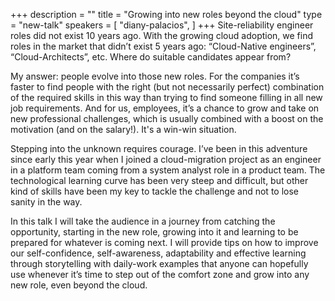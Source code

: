 +++
description = ""
title = "Growing into new roles beyond the cloud"
type = "new-talk"
speakers = [
        "diany-palacios",
]
+++
Site-reliability engineer roles did not exist 10 years ago. With the growing cloud adoption, we find roles in the market that didn’t exist 5 years ago: “Cloud-Native engineers”, “Cloud-Architects”, etc. Where do suitable candidates appear from?

My answer: people evolve into those new roles. For the companies it’s faster to find people with the right (but not necessarily perfect) combination of the required skills in this way than trying to find someone filling in all new job requirements. And for us, employees, it’s a chance to grow and take on new professional challenges, which is usually combined with a boost on the motivation (and on the salary!). It's a win-win situation.

Stepping into the unknown requires courage. I’ve been in this adventure since early this year when I joined a cloud-migration project as an engineer in a platform team coming from a system analyst role in a product team. The technological learning curve has been very steep and difficult, but other kind of skills have been my key to tackle the challenge and not to lose sanity in the way.

In this talk I will take the audience in a journey from catching the opportunity, starting in the new role, growing into it and learning to be prepared for whatever is coming next. I will provide tips on how to improve our self-confidence, self-awareness, adaptability and effective learning through storytelling with daily-work examples that anyone can hopefully use whenever it’s time to step out of the comfort zone and grow into any new role, even beyond the cloud.